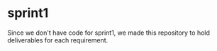 # sprint1
Since we don't have code for sprint1, we made this repository to hold deliverables for each requirement.
